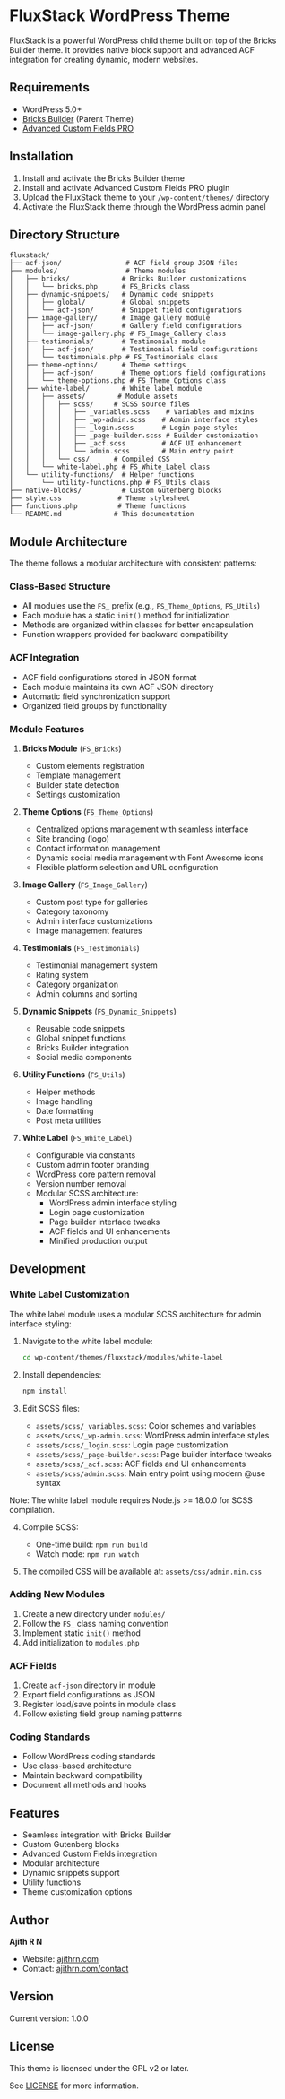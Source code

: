 # FluxStack WordPress Theme

FluxStack is a powerful WordPress child theme built on top of the Bricks Builder theme. It provides native block support and advanced ACF integration for creating dynamic, modern websites.

## Requirements

- WordPress 5.0+
- [Bricks Builder](https://bricksbuilder.io/) (Parent Theme)
- [Advanced Custom Fields PRO](https://www.advancedcustomfields.com/pro/)

## Installation

1. Install and activate the Bricks Builder theme
2. Install and activate Advanced Custom Fields PRO plugin
3. Upload the FluxStack theme to your `/wp-content/themes/` directory
4. Activate the FluxStack theme through the WordPress admin panel

## Directory Structure

```
fluxstack/
├── acf-json/                # ACF field group JSON files
├── modules/                 # Theme modules
│   ├── bricks/             # Bricks Builder customizations
│   │   └── bricks.php      # FS_Bricks class
│   ├── dynamic-snippets/   # Dynamic code snippets
│   │   ├── global/         # Global snippets
│   │   └── acf-json/       # Snippet field configurations
│   ├── image-gallery/      # Image gallery module
│   │   ├── acf-json/       # Gallery field configurations
│   │   └── image-gallery.php # FS_Image_Gallery class
│   ├── testimonials/       # Testimonials module
│   │   ├── acf-json/       # Testimonial field configurations
│   │   └── testimonials.php # FS_Testimonials class
│   ├── theme-options/      # Theme settings
│   │   ├── acf-json/       # Theme options field configurations
│   │   └── theme-options.php # FS_Theme_Options class
│   ├── white-label/        # White label module
│   │   ├── assets/        # Module assets
│   │   │   ├── scss/     # SCSS source files
│   │   │   │   ├── _variables.scss    # Variables and mixins
│   │   │   │   ├── _wp-admin.scss    # Admin interface styles
│   │   │   │   ├── _login.scss       # Login page styles
│   │   │   │   ├── _page-builder.scss # Builder customization
│   │   │   │   ├── _acf.scss         # ACF UI enhancement
│   │   │   │   └── admin.scss        # Main entry point
│   │   │   └── css/      # Compiled CSS
│   │   └── white-label.php # FS_White_Label class
│   └── utility-functions/  # Helper functions
│       └── utility-functions.php # FS_Utils class
├── native-blocks/          # Custom Gutenberg blocks
├── style.css              # Theme stylesheet
├── functions.php          # Theme functions
└── README.md             # This documentation
```

## Module Architecture

The theme follows a modular architecture with consistent patterns:

### Class-Based Structure
- All modules use the `FS_` prefix (e.g., `FS_Theme_Options`, `FS_Utils`)
- Each module has a static `init()` method for initialization
- Methods are organized within classes for better encapsulation
- Function wrappers provided for backward compatibility

### ACF Integration
- ACF field configurations stored in JSON format
- Each module maintains its own ACF JSON directory
- Automatic field synchronization support
- Organized field groups by functionality

### Module Features

1. **Bricks Module** (`FS_Bricks`)
   - Custom elements registration
   - Template management
   - Builder state detection
   - Settings customization

2. **Theme Options** (`FS_Theme_Options`)
   - Centralized options management with seamless interface
   - Site branding (logo)
   - Contact information management
   - Dynamic social media management with Font Awesome icons
   - Flexible platform selection and URL configuration

3. **Image Gallery** (`FS_Image_Gallery`)
   - Custom post type for galleries
   - Category taxonomy
   - Admin interface customizations
   - Image management features

4. **Testimonials** (`FS_Testimonials`)
   - Testimonial management system
   - Rating system
   - Category organization
   - Admin columns and sorting

5. **Dynamic Snippets** (`FS_Dynamic_Snippets`)
   - Reusable code snippets
   - Global snippet functions
   - Bricks Builder integration
   - Social media components

6. **Utility Functions** (`FS_Utils`)
   - Helper methods
   - Image handling
   - Date formatting
   - Post meta utilities

7. **White Label** (`FS_White_Label`)
   - Configurable via constants
   - Custom admin footer branding
   - WordPress core pattern removal
   - Version number removal
   - Modular SCSS architecture:
     * WordPress admin interface styling
     * Login page customization
     * Page builder interface tweaks
     * ACF fields and UI enhancements
     * Minified production output

## Development

### White Label Customization

The white label module uses a modular SCSS architecture for admin interface styling:

1. Navigate to the white label module:
   ```bash
   cd wp-content/themes/fluxstack/modules/white-label
   ```

2. Install dependencies:
   ```bash
   npm install
   ```

3. Edit SCSS files:
   - `assets/scss/_variables.scss`: Color schemes and variables
   - `assets/scss/_wp-admin.scss`: WordPress admin interface styles
   - `assets/scss/_login.scss`: Login page customization
   - `assets/scss/_page-builder.scss`: Page builder interface tweaks
   - `assets/scss/_acf.scss`: ACF fields and UI enhancements
   - `assets/scss/admin.scss`: Main entry point using modern @use syntax

Note: The white label module requires Node.js >= 18.0.0 for SCSS compilation.

4. Compile SCSS:
   - One-time build: `npm run build`
   - Watch mode: `npm run watch`

5. The compiled CSS will be available at:
   `assets/css/admin.min.css`

### Adding New Modules
1. Create a new directory under `modules/`
2. Follow the `FS_` class naming convention
3. Implement static `init()` method
4. Add initialization to `modules.php`

### ACF Fields
1. Create `acf-json` directory in module
2. Export field configurations as JSON
3. Register load/save points in module class
4. Follow existing field group naming patterns

### Coding Standards
- Follow WordPress coding standards
- Use class-based architecture
- Maintain backward compatibility
- Document all methods and hooks

## Features

- Seamless integration with Bricks Builder
- Custom Gutenberg blocks
- Advanced Custom Fields integration
- Modular architecture
- Dynamic snippets support
- Utility functions
- Theme customization options

## Author

**Ajith R N**
- Website: [ajithrn.com](https://ajithrn.com)
- Contact: [ajithrn.com/contact](https://ajithrn.com/contact)

## Version

Current version: 1.0.0

## License

This theme is licensed under the GPL v2 or later.

See [LICENSE](http://www.gnu.org/licenses/gpl-2.0.html) for more information.
